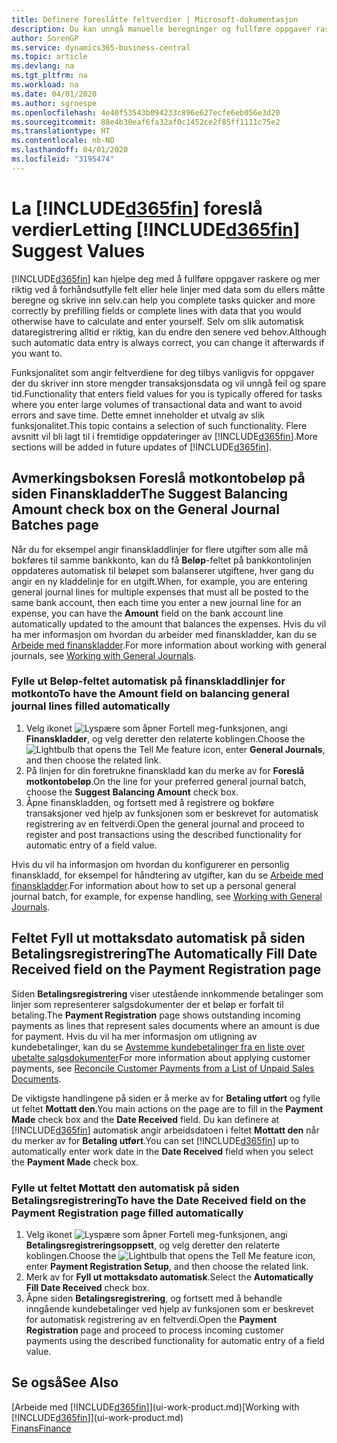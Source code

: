```yaml
---
title: Definere foreslåtte feltverdier | Microsoft-dokumentasjon
description: Du kan unngå manuelle beregninger og fullføre oppgaver raskt og nøyaktig ved å konfigurere automatisk dataregistrering slik at Business Central fyller ut utvalgte felt.
author: SorenGP
ms.service: dynamics365-business-central
ms.topic: article
ms.devlang: na
ms.tgt_pltfrm: na
ms.workload: na
ms.date: 04/01/2020
ms.author: sgroespe
ms.openlocfilehash: 4e40f53543b094233c896e627ecfe6eb056e3d20
ms.sourcegitcommit: 88e4b30eaf6fa32af0c1452ce2f85ff1111c75e2
ms.translationtype: HT
ms.contentlocale: nb-NO
ms.lasthandoff: 04/01/2020
ms.locfileid: "3195474"
---
```

# <a name="letting-d365fin-suggest-values"></a><span data-ttu-id="3af20-103">La [!INCLUDE[d365fin](includes/d365fin_md.md)] foreslå verdier</span><span class="sxs-lookup"><span data-stu-id="3af20-103">Letting [!INCLUDE[d365fin](includes/d365fin_md.md)] Suggest Values</span></span>
[!INCLUDE[d365fin](includes/d365fin_md.md)] <span data-ttu-id="3af20-104">kan hjelpe deg med å fullføre oppgaver raskere og mer riktig ved å forhåndsutfylle felt eller hele linjer med data som du ellers måtte beregne og skrive inn selv.</span><span class="sxs-lookup"><span data-stu-id="3af20-104">can help you complete tasks quicker and more correctly by prefilling fields or complete lines with data that you would otherwise have to calculate and enter yourself.</span></span> <span data-ttu-id="3af20-105">Selv om slik automatisk dataregistrering alltid er riktig, kan du endre den senere ved behov.</span><span class="sxs-lookup"><span data-stu-id="3af20-105">Although such automatic data entry is always correct, you can change it afterwards if you want to.</span></span>

<span data-ttu-id="3af20-106">Funksjonalitet som angir feltverdiene for deg tilbys vanligvis for oppgaver der du skriver inn store mengder transaksjonsdata og vil unngå feil og spare tid.</span><span class="sxs-lookup"><span data-stu-id="3af20-106">Functionality that enters field values for you is typically offered for tasks where you enter large volumes of transactional data and want to avoid errors and save time.</span></span> <span data-ttu-id="3af20-107">Dette emnet inneholder et utvalg av slik funksjonalitet.</span><span class="sxs-lookup"><span data-stu-id="3af20-107">This topic contains a selection of such functionality.</span></span> <span data-ttu-id="3af20-108">Flere avsnitt vil bli lagt til i fremtidige oppdateringer av [!INCLUDE[d365fin](includes/d365fin_md.md)].</span><span class="sxs-lookup"><span data-stu-id="3af20-108">More sections will be added in future updates of [!INCLUDE[d365fin](includes/d365fin_md.md)].</span></span>

## <a name="the-suggest-balancing-amount-check-box-on-the-general-journal-batches-page"></a><span data-ttu-id="3af20-109">Avmerkingsboksen **Foreslå motkontobeløp** på siden **Finanskladder**</span><span class="sxs-lookup"><span data-stu-id="3af20-109">The **Suggest Balancing Amount** check box on the **General Journal Batches** page</span></span>
<span data-ttu-id="3af20-110">Når du for eksempel angir finanskladdlinjer for flere utgifter som alle må bokføres til samme bankkonto, kan du få **Beløp**-feltet på bankkontolinjen oppdateres automatisk til beløpet som balanserer utgiftene, hver gang du angir en ny kladdelinje for en utgift.</span><span class="sxs-lookup"><span data-stu-id="3af20-110">When, for example, you are entering general journal lines for multiple expenses that must all be posted to the same bank account, then each time you enter a new journal line for an expense, you can have the **Amount** field on the bank account line automatically updated to the amount that balances the expenses.</span></span> <span data-ttu-id="3af20-111">Hvis du vil ha mer informasjon om hvordan du arbeider med finanskladder, kan du se [Arbeide med finanskladder](ui-work-general-journals.md).</span><span class="sxs-lookup"><span data-stu-id="3af20-111">For more information about working with general journals, see [Working with General Journals](ui-work-general-journals.md).</span></span>

### <a name="to-have-the-amount-field-on-balancing-general-journal-lines-filled-automatically"></a><span data-ttu-id="3af20-112">Fylle ut **Beløp**-feltet automatisk på finanskladdlinjer for motkonto</span><span class="sxs-lookup"><span data-stu-id="3af20-112">To have the **Amount** field on balancing general journal lines filled automatically</span></span>
1. <span data-ttu-id="3af20-113">Velg ikonet ![Lyspære som åpner Fortell meg-funksjonen](media/ui-search/search_small.png "Fortell hva du vil gjøre"), angi **Finanskladder**, og velg deretter den relaterte koblingen.</span><span class="sxs-lookup"><span data-stu-id="3af20-113">Choose the ![Lightbulb that opens the Tell Me feature](media/ui-search/search_small.png "Tell me what you want to do") icon, enter **General Journals**, and then choose the related link.</span></span>
2. <span data-ttu-id="3af20-114">På linjen for din foretrukne finanskladd kan du merke av for **Foreslå motkontobeløp**.</span><span class="sxs-lookup"><span data-stu-id="3af20-114">On the line for your preferred general journal batch, choose the **Suggest Balancing Amount** check box.</span></span>
3. <span data-ttu-id="3af20-115">Åpne finanskladden, og fortsett med å registrere og bokføre transaksjoner ved hjelp av funksjonen som er beskrevet for automatisk registrering av en feltverdi.</span><span class="sxs-lookup"><span data-stu-id="3af20-115">Open the general journal and proceed to register and post transactions using the described functionality for automatic entry of a field value.</span></span>       

<span data-ttu-id="3af20-116">Hvis du vil ha informasjon om hvordan du konfigurerer en personlig finanskladd, for eksempel for håndtering av utgifter, kan du se [Arbeide med finanskladder](ui-work-general-journals.md).</span><span class="sxs-lookup"><span data-stu-id="3af20-116">For information about how to set up a personal general journal batch, for example, for expense handling, see [Working with General Journals](ui-work-general-journals.md).</span></span>

## <a name="the-automatically-fill-date-received-field-on-the-payment-registration-page"></a><span data-ttu-id="3af20-117">Feltet **Fyll ut mottaksdato automatisk** på siden **Betalingsregistrering**</span><span class="sxs-lookup"><span data-stu-id="3af20-117">The **Automatically Fill Date Received** field on the **Payment Registration** page</span></span>
<span data-ttu-id="3af20-118">Siden **Betalingsregistrering** viser utestående innkommende betalinger som linjer som representerer salgsdokumenter der et beløp er forfalt til betaling.</span><span class="sxs-lookup"><span data-stu-id="3af20-118">The **Payment Registration** page shows outstanding incoming payments as lines that represent sales documents where an amount is due for payment.</span></span> <span data-ttu-id="3af20-119">Hvis du vil ha mer informasjon om utligning av kundebetalinger, kan du se [Avstemme kundebetalinger fra en liste over ubetalte salgsdokumenter](receivables-how-reconcile-customer-payments-list-unpaid-sales-documents.md)</span><span class="sxs-lookup"><span data-stu-id="3af20-119">For more information about applying customer payments, see [Reconcile Customer Payments from a List of Unpaid Sales Documents](receivables-how-reconcile-customer-payments-list-unpaid-sales-documents.md).</span></span>

<span data-ttu-id="3af20-120">De viktigste handlingene på siden er å merke av for **Betaling utført** og fylle ut feltet **Mottatt den**.</span><span class="sxs-lookup"><span data-stu-id="3af20-120">You main actions on the page are to fill in the **Payment Made** check box and the **Date Received** field.</span></span> <span data-ttu-id="3af20-121">Du kan definere at [!INCLUDE[d365fin](includes/d365fin_md.md)] automatisk angir arbeidsdatoen i feltet **Mottatt den** når du merker av for **Betaling utført**.</span><span class="sxs-lookup"><span data-stu-id="3af20-121">You can set [!INCLUDE[d365fin](includes/d365fin_md.md)] up to automatically enter work date in the **Date Received** field when you select the **Payment Made** check box.</span></span>

### <a name="to-have-the-date-received-field-on-the-payment-registration-page-filled-automatically"></a><span data-ttu-id="3af20-122">Fylle ut feltet **Mottatt den** automatisk på siden **Betalingsregistrering**</span><span class="sxs-lookup"><span data-stu-id="3af20-122">To have the **Date Received** field on the **Payment Registration** page filled automatically</span></span>
1. <span data-ttu-id="3af20-123">Velg ikonet ![Lyspære som åpner Fortell meg-funksjonen](media/ui-search/search_small.png "Fortell hva du vil gjøre"), angi **Betalingsregistreringsoppsett**, og velg deretter den relaterte koblingen.</span><span class="sxs-lookup"><span data-stu-id="3af20-123">Choose the ![Lightbulb that opens the Tell Me feature](media/ui-search/search_small.png "Tell me what you want to do") icon, enter **Payment Registration Setup**, and then choose the related link.</span></span>
2. <span data-ttu-id="3af20-124">Merk av for **Fyll ut mottaksdato automatisk**.</span><span class="sxs-lookup"><span data-stu-id="3af20-124">Select the **Automatically Fill Date Received** check box.</span></span>
3. <span data-ttu-id="3af20-125">Åpne siden **Betalingsregistrering**, og fortsett med å behandle inngående kundebetalinger ved hjelp av funksjonen som er beskrevet for automatisk registrering av en feltverdi.</span><span class="sxs-lookup"><span data-stu-id="3af20-125">Open the **Payment Registration** page and proceed to process incoming customer payments using the described functionality for automatic entry of a field value.</span></span>

## <a name="see-also"></a><span data-ttu-id="3af20-126">Se også</span><span class="sxs-lookup"><span data-stu-id="3af20-126">See Also</span></span>
<span data-ttu-id="3af20-127">[Arbeide med [!INCLUDE[d365fin](includes/d365fin_md.md)]](ui-work-product.md)</span><span class="sxs-lookup"><span data-stu-id="3af20-127">[Working with [!INCLUDE[d365fin](includes/d365fin_md.md)]](ui-work-product.md)</span></span>  
[<span data-ttu-id="3af20-128">Finans</span><span class="sxs-lookup"><span data-stu-id="3af20-128">Finance</span></span>](finance.md)
